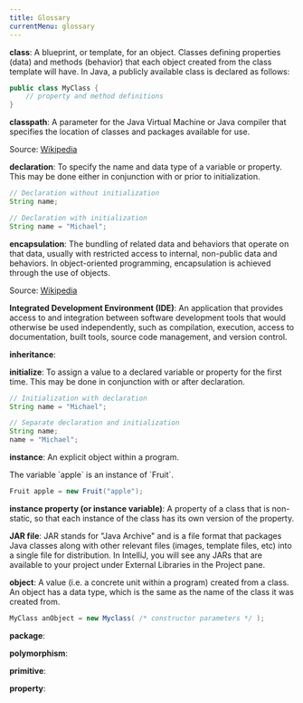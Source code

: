 ```yaml
---
title: Glossary
currentMenu: glossary
---
```


**class**: A blueprint, or template, for an object. Classes defining properties (data) and  methods (behavior) that each object created from the class template will have. In Java, a publicly available class is declared as follows:

```java
public class MyClass {
    // property and method definitions
}
```

**classpath**: A parameter for the Java Virtual Machine or Java compiler that specifies the location of classes and packages available for use.

Source: [Wikipedia](https://en.wikipedia.org/wiki/Classpath_(Java))

**declaration**: To specify the name and data type of a variable or property. This may be done either in conjunction with or prior to initialization.

```java
// Declaration without initialization
String name;
```

```java
// Declaration with initialization
String name = "Michael";
```

**encapsulation**: The bundling of related data and behaviors that operate on that data, usually with restricted access to internal, non-public data and behaviors. In object-oriented programming, encapsulation is achieved through the use of objects.

Source: [Wikipedia](https://en.wikipedia.org/wiki/Encapsulation_(computer_programming))

**Integrated Development Environment (IDE)**: An application that provides access to and integration between software development tools that would otherwise be used independently, such as compilation, execution, access to documentation, built tools, source code management, and version control.


**inheritance**:

**initialize**: To assign a value to a declared variable or property for the first time. This may be done in conjunction with or after declaration.

<aside class="aside-example" markdown="1">

```java
// Initialization with declaration
String name = "Michael";
```

```java
// Separate declaration and initialization
String name;
name = "Michael";
```
</aside>

**instance**: An explicit object within a program.

<aside class="aside-example" markdown="1">
The variable `apple` is an instance of `Fruit`.

```java
Fruit apple = new Fruit("apple");
```
</aside>

**instance property (or instance variable)**: A property of a class that is non-static, so that each instance of the class has its own version of the property.

**JAR file**: JAR stands for "Java Archive" and is a file format that packages Java classes along with other relevant files (images, template files, etc) into a single file for distribution. In IntelliJ, you will see any JARs that are available to your project under External Libraries in the Project pane.

**object**: A value (i.e. a concrete unit within a program) created from a class. An object has a data type, which is the same as the name of the class it was created from.

```java
MyClass anObject = new Myclass( /* constructor parameters */ );
```

**package**:

**polymorphism**:

**primitive**:

**property**:
